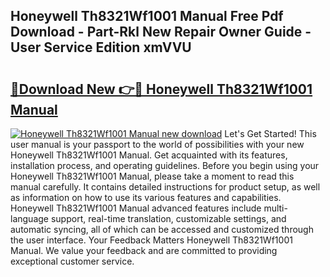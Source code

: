 ## Honeywell Th8321Wf1001 Manual Free Pdf Download - Part-Rkl New Repair Owner Guide - User Service Edition xmVVU

# <h2><a href="http://bc38065.oget.top/?id=Honeywell+Th8321Wf1001+Manual">🔗Download New 👉🔴 Honeywell Th8321Wf1001 Manual</a></h2>

[![Honeywell Th8321Wf1001 Manual new download](https://i.imgur.com/5g1atiW.png)](http://bc38065.oget.top/?id=Honeywell+Th8321Wf1001+Manual)
Let's Get Started! This user manual is your passport to the world of possibilities with your new Honeywell Th8321Wf1001 Manual. Get acquainted with its features, installation process, and operating guidelines. Before you begin using your Honeywell Th8321Wf1001 Manual, please take a moment to read this manual carefully. It contains detailed instructions for product setup, as well as information on how to use its various features and capabilities. Honeywell Th8321Wf1001 Manual advanced features include multi-language support, real-time translation, customizable settings, and automatic syncing, all of which can be accessed and customized through the user interface. Your Feedback Matters Honeywell Th8321Wf1001 Manual. We value your feedback and are committed to providing exceptional customer service.
